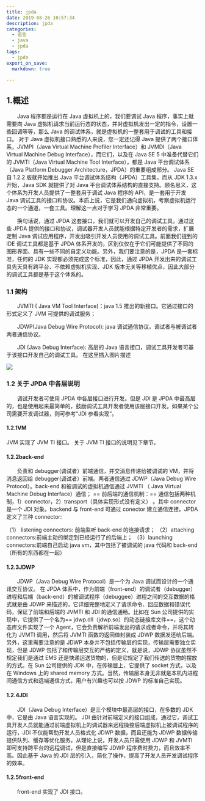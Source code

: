 ```yaml
---
title: jpda
date: 2019-08-26 10:57:34
description: jpda
categories:
  - 语言
  - java
  - jpda
tags:
  - jpda
export_on_save:
  markdown: true

---
```


## 1.概述

&emsp;&emsp;Java 程序都是运行在 Java 虚拟机上的，我们要调试 Java 程序，事实上就需要向 Java 虚拟机请求当前运行态的状态，并对虚拟机发出一定的指令，设置一些回调等等，那么 Java 的调试体系，就是虚拟机的一整套用于调试的工具和接口。
对于 Java 虚拟机接口熟悉的人来说，您一定还记得 Java 提供了两个接口体系，JVMPI（Java Virtual Machine Profiler Interface）和 JVMDI（Java Virtual Machine Debug Interface），而它们，以及在 Java SE 5 中准备代替它们的 JVMTI（Java Virtual Machine Tool Interface），都是 Java 平台调试体系（Java Platform Debugger Architecture，JPDA）的重要组成部分。 Java SE 自 1.2.2 版就开始推出 Java 平台调试体系结构（JPDA）工具集，而从 JDK 1.3.x 开始，Java SDK 就提供了对 Java 平台调试体系结构的直接支持。顾名思义，这个体系为开发人员提供了一整套用于调试 Java 程序的 API，是一套用于开发 Java 调试工具的接口和协议。本质上说，它是我们通向虚拟机，考察虚拟机运行态的一个通道，一套工具。理解这一点对于学习 JPDA 非常重要。

&emsp;&emsp;换句话说，通过 JPDA 这套接口，我们就可以开发自己的调试工具。通过这些 JPDA 提供的接口和协议，调试器开发人员就能根据特定开发者的需求，扩展定制 Java 调试应用程序，开发出吸引开发人员使用的调试工具。前面我们提到的 IDE 调试工具都是基于 JPDA 体系开发的，区别仅仅在于它们可能提供了不同的图形界面、具有一些不同的自定义功能。另外，我们要注意的是，JPDA 是一套标准，任何的 JDK 实现都必须完成这个标准，因此，通过 JPDA 开发出来的调试工具先天具有跨平台、不依赖虚拟机实现、JDK 版本无关等移植优点，因此大部分的调试工具都是基于这个体系的。

### 1.1 架构

&emsp;&emsp;JVMTI ( Java VM Tool Interface)：java 1.5 推出的新接口。它通过接口的形式定义了 JVM 可提供的调试服务；

&emsp;&emsp;JDWP(Java Debug Wire Protocol): java 调试通信协议。调试者与被调试者两者通信协议。

&emsp;&emsp;JDI (Java Debug Interface): 高层的 Java 语言接口，调试工具开发者可基于该接口开发自己的调试工具。
在这里插入图片描述

![](https://raw.githubusercontent.com/jiangwei618/note/master/assets/image/1概述.md-2019-08-06-15-05-23.png)

### 1.2 关于 JPDA 中各层说明

&emsp;&emsp;调试开发者可使用 JPDA 中各层接口进行开发。但是 JDI 是 JPDA 中最高层的，也是使用起来最简单的，鼓励调试工具开发者使用该层接口开发。如果某个公司需要开发调试器，则可参考“JDI 参看实现”。

#### 1.2.1VM

JVM 实现了 JVM TI 接口。
关于 JVM TI 接口的说明见下章节。

#### 1.2.2back-end

&emsp;&emsp;负责和 debugger(调试者）前端通信，并交消息传递给被调试的 VM，并将消息返回给 debugger(调试者）前端。两者通信通过 JDWP（Java Debug Wire Protocol）。back-end 和被调试的虚拟机通信通过 JVMTI （ Java Virtual Machine Debug Interface）通信；
== 前后端的通信机制：==
通信包括两种机制，1）connector，2）transport（具体实现形式没有定义） 。其中 connector 是一个 JDI 对象。backend 与 front-end 可通过 conector 建立通信连接。JPDA 定义了三种 connector:

（1） listening connectors: 前端监听 back-end 的连接请求；
（2）attaching connectors:前端主动的绑定到已经运行了的后端上；
（3）launching connectors:前端自己启动 java vm，其中包括了被调试的 java 代码和 back-end（所有的东西都在一起）

#### 1.2.3JDWP

&emsp;&emsp;JDWP（Java Debug Wire Protocol）是一个为 Java 调试而设计的一个通讯交互协议。
在 JPDA 体系中，作为前端（front-end）的调试者（debugger）进程和后端（back-end）的被调试程序（debuggee）进程之间的交互数据的格式就是由 JDWP 来描述的，它详细完整地定义了请求命令、回应数据和错误代码，保证了前端和后端的 JVMTI 和 JDI 的通信通畅。比如在 Sun 公司提供的实现中，它提供了一个名为== jdwp.dll（jdwp.so）的动态链接库文件==，这个动态库文件实现了一个 Agent，它会负责解析前端发出的请求或者命令，并将其转化为 JVMTI 调用，然后将 JVMTI 函数的返回值封装成 JDWP 数据发还给后端。
另外，这里需要注意的是 JDWP 本身并不包括传输层的实现，传输层需要独立实现，但是 JDWP 包括了和传输层交互的严格的定义，就是说，JDWP 协议虽然不规定我们是通过 EMS 还是快递运送货物的，但是它规定了我们传送的货物的摆放的方式。在 Sun 公司提供的 JDK 中，在传输层上，它提供了 socket 方式，以及在 Windows 上的 shared memory 方式。当然，传输层本身无非就是本机内进程间通信方式和远端通信方式，用户有兴趣也可以按 JDWP 的标准自己实现。

#### 1.2.4JDI

&emsp;&emsp;JDI（Java Debug Interface）是三个模块中最高层的接口，在多数的 JDK 中，它是由 Java 语言实现的。 JDI 由针对前端定义的接口组成，通过它，调试工具开发人员就能通过前端虚拟机上的调试器来远程操控后端虚拟机上被调试程序的运行，JDI 不仅能帮助开发人员格式化 JDWP 数据，而且还能为 JDWP 数据传输提供队列、缓存等优化服务。从理论上说，开发人员只需使用 JDWP 和 JVMTI 即可支持跨平台的远程调试，但是直接编写 JDWP 程序费时费力，而且效率不高。因此基于 Java 的 JDI 层的引入，简化了操作，提高了开发人员开发调试程序的效率。

#### 1.2.5front-end

&emsp;&emsp;front-end 实现了 JDI 接口。

